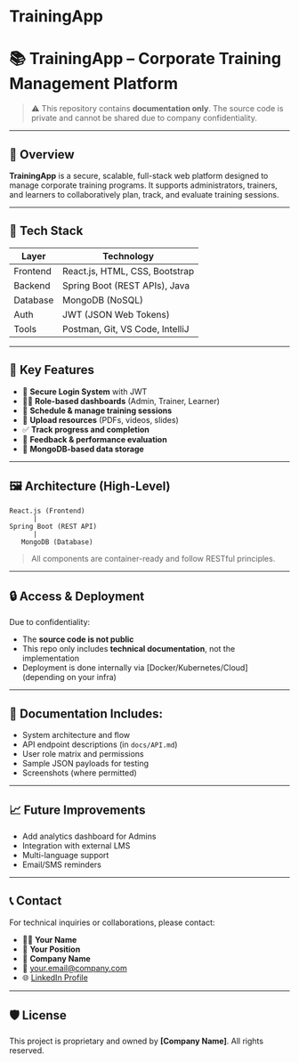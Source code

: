 # TrainingApp

# 📚 TrainingApp – Corporate Training Management Platform

> ⚠️ This repository contains **documentation only**. The source code is private and cannot be shared due to company confidentiality.

---

## 📌 Overview

**TrainingApp** is a secure, scalable, full-stack web platform designed to manage corporate training programs. It supports administrators, trainers, and learners to collaboratively plan, track, and evaluate training sessions.

---

## 🧰 Tech Stack

| Layer      | Technology            |
|------------|------------------------|
| Frontend   | React.js, HTML, CSS, Bootstrap |
| Backend    | Spring Boot (REST APIs), Java |
| Database   | MongoDB (NoSQL)        |
| Auth       | JWT (JSON Web Tokens)  |
| Tools      | Postman, Git, VS Code, IntelliJ |

---

## 🎯 Key Features

- 🔐 **Secure Login System** with JWT
- 🧑‍💼 **Role-based dashboards** (Admin, Trainer, Learner)
- 📆 **Schedule & manage training sessions**
- 📎 **Upload resources** (PDFs, videos, slides)
- ✅ **Track progress and completion**
- 📝 **Feedback & performance evaluation**
- 🧾 **MongoDB-based data storage**

---

## 🖼️ Architecture (High-Level)

```
React.js (Frontend)
      |
Spring Boot (REST API)
      |
   MongoDB (Database)
```

> All components are container-ready and follow RESTful principles.

---

## 🔒 Access & Deployment

Due to confidentiality:
- The **source code is not public**
- This repo only includes **technical documentation**, not the implementation
- Deployment is done internally via [Docker/Kubernetes/Cloud] (depending on your infra)

---

## 📌 Documentation Includes:

- System architecture and flow
- API endpoint descriptions (in `docs/API.md`)
- User role matrix and permissions
- Sample JSON payloads for testing
- Screenshots (where permitted)

---

## 📈 Future Improvements

- Add analytics dashboard for Admins
- Integration with external LMS
- Multi-language support
- Email/SMS reminders

---

## 📞 Contact

For technical inquiries or collaborations, please contact:

- 👨‍💼 **Your Name**
- 💼 **Your Position**  
- 🏢 **Company Name**  
- 📧 your.email@company.com  
- 🌐 [LinkedIn Profile](https://linkedin.com/in/yourname)

---

## 🛡️ License

This project is proprietary and owned by **[Company Name]**. All rights reserved.
